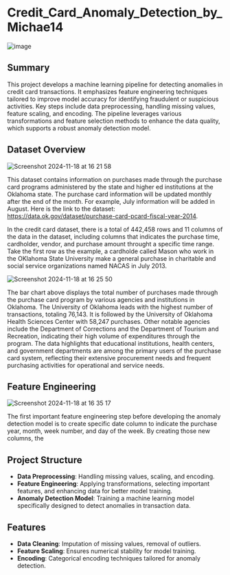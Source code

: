 # Credit_Card_Anomaly_Detection_by_Michae14

![image](https://github.com/user-attachments/assets/8c07c1cd-07c6-4c05-9cc7-80f5d5b55a26)

## Summary
This project develops a machine learning pipeline for detecting anomalies in credit card transactions. It emphasizes feature engineering techniques tailored to improve model accuracy for identifying fraudulent or suspicious activities. Key steps include data preprocessing, handling missing values, feature scaling, and encoding. The pipeline leverages various transformations and feature selection methods to enhance the data quality, which supports a robust anomaly detection model.

## Dataset Overview
![Screenshot 2024-11-18 at 16 21 58](https://github.com/user-attachments/assets/3d91af55-d668-4fe6-b70b-cb6217ee0dbb)

This dataset contains information on purchases made through the purchase card programs administered by the state and higher ed institutions at the Oklahoma state. The purchase card information will be updated monthly after the end of the month. For example, July information will be added in August. Here is the link to the dataset: https://data.ok.gov/dataset/purchase-card-pcard-fiscal-year-2014.

In the credit card dataset, there is a total of 442,458 rows and 11 columns of the data in the dataset, including columns that indicates the purchase time, cardholder, vendor, and purchase amount throught a specific time range. Take the first row as the example, a cardholde called Mason who work in the OKlahoma State University make a general purchase in charitable and social service organizations named NACAS in July 2013. 

![Screenshot 2024-11-18 at 16 25 50](https://github.com/user-attachments/assets/ea00abf7-dbaf-4aa5-a81d-3de6f6d10706)

The bar chart above displays the total number of purchases made through the purchase card program by various agencies and institutions in Oklahoma. The University of Oklahoma leads with the highest number of transactions, totaling 76,143. It is followed by the University of Oklahoma Health Sciences Center with 58,247 purchases. Other notable agencies include the Department of Corrections and the Department of Tourism and Recreation, indicating their high volume of expenditures through the program. The data highlights that educational institutions, health centers, and government departments are among the primary users of the purchase card system, reflecting their extensive procurement needs and frequent purchasing activities for operational and service needs.

## Feature Engineering

![Screenshot 2024-11-18 at 16 35 17](https://github.com/user-attachments/assets/87feb9a9-0748-4f14-99c0-67b687930939)

The first important feature engineering step before developing the anomaly detection model is to create specific date column to indicate the purchase year, month, week number, and day of the week. By creating those new columns, the 

## Project Structure
- **Data Preprocessing**: Handling missing values, scaling, and encoding.
- **Feature Engineering**: Applying transformations, selecting important features, and enhancing data for better model training.
- **Anomaly Detection Model**: Training a machine learning model specifically designed to detect anomalies in transaction data.

## Features
- **Data Cleaning**: Imputation of missing values, removal of outliers.
- **Feature Scaling**: Ensures numerical stability for model training.
- **Encoding**: Categorical encoding techniques tailored for anomaly detection.
